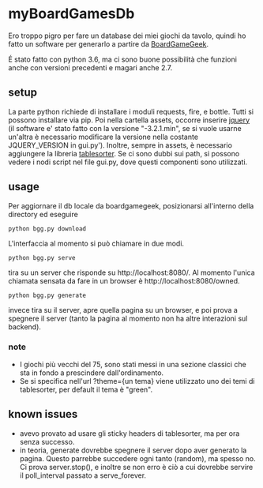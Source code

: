 # myBoardGamesDb

Ero troppo pigro per fare un database dei miei giochi da tavolo, quindi ho fatto un
 software per generarlo a partire da [BoardGameGeek](https://boardgamegeek.com). 
 
É stato fatto con python 3.6, ma ci sono buone possibilità che funzioni anche con versioni precedenti e magari anche 2.7.

## setup
La parte python richiede di installare i moduli requests, fire, e bottle.
Tutti si possono installare via pip.
Poi nella cartella assets, occorre inserire [jquery](http://jquery.com/)
(il software e' stato fatto con la versione "-3.2.1.min",
se si vuole usarne un'altra è necessario modificare la versione nella
costante JQUERY_VERSION in gui.py').
Inoltre, sempre in assets, è necessario aggiungere la libreria [tablesorter](http://tablesorter.com/).
Se ci sono dubbi sui path, si possono vedere i nodi script nel file gui.py,
dove questi componenti sono utilizzati.

## usage
Per aggiornare il db locale da boardgamegeek, posizionarsi all'interno della directory ed eseguire
```
python bgg.py download
```
L'interfaccia al momento si può chiamare in due modi.
```
python bgg.py serve
```
tira su un server che risponde su http://localhost:8080/. Al momento l'unica chiamata sensata da fare in un browser è http://localhost:8080/owned.
```
python bgg.py generate
```
invece tira su il server, apre quella pagina su un browser, e poi
prova a spegnere il server
(tanto la pagina al momento non ha altre interazioni sul backend).

### note
* I giochi più vecchi del 75, sono stati messi in una sezione classici che sta in fondo a prescindere dall'ordinamento.
* Se si specifica nell'url ?theme={un tema} viene utilizzato uno dei temi di tablesorter, per default il tema è "green".


## known issues
* avevo provato ad usare gli sticky headers di tablesorter, ma per ora senza successo.
* in teoria, generate dovrebbe spegnere il server dopo aver generato la pagina.
Questo parrebbe succedere ogni tanto (random), ma spesso no.
Ci prova server.stop(), e inoltre se non erro è ciò a cui
dovrebbe servire il poll_interval passato a serve_forever.
